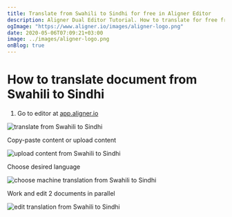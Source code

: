 ```yaml
---
title: Translate from Swahili to Sindhi for free in Aligner Editor
description: Aligner Dual Editor Tutorial. How to translate for free from Swahili to Sindhi. Aligner is multilingual document management platform. 
ogImage: "https://www.aligner.io/images/aligner-logo.png"
date: 2020-05-06T07:09:21+03:00
image: ../images/aligner-logo.png
onBlog: true
---
```


# How to translate document from Swahili to Sindhi

1. Go to editor at [app.aligner.io](https://app.aligner.io "Aligner App web page")

![translate from Swahili to Sindhi](../aligner-blank-editor.png "translate from Swahili to Sindhi")

Copy-paste content or upload content

![upload content from Swahili to Sindhi](../aligner-uploaded-document.png "upload content from Swahili to Sindhi")

Choose desired language

![choose machine translation from Swahili to Sindhi](../aligner-language-dropdown.png "choose machine translation from Swahili to Sindhi")

Work and edit 2 documents in parallel

![edit translation from Swahili to Sindhi](../aligner-double-sitded-editor.png "edit translation from Swahili to Sindhi")

